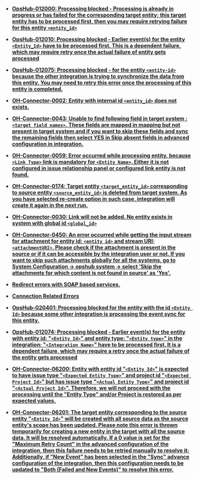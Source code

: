 
- **[OpsHub-012000: Processing blocked - Processing is already in progress or has failed for the corresponding target entity; this target entity has to be processed first, then you may require retrying failure for this entity `<entity_id>`](common/opshub-012000.md)**

- **[OpsHub-012010: Processing blocked - Earlier event(s) for the entity `<Entity_Id>` have to be processed first. This is a dependent failure, which may require retry once the actual failure of entity gets processed](common/opshub-012010.md)**

- **[OpsHub-012075: Processing blocked - for the entity `<entity-id>` because the other integration is trying to synchronize the data from this entity. You may need to retry this error once the processing of this entity is completed.](common/opshub-012075.md)**

- **[OH-Connector-0002: Entity with internal id `<entity_id>` does not exists.](common/oh-connector-0002.md)**

- **[OH-Connector-0043: Unable to find following field in target system : `<target field names>`. These fields are mapped in mapping but not present in target system and if you want to skip these fields and sync the remaining fields then select YES in Skip absent fields in advanced configuration in integration.](common/oh-connector-0043.md)**

- **[OH-Connector-0059: Error occurred while processing entity, because `<Link Type>` link is mandatory for `<Entity Name>`. Either it is not configured in issue relationship panel or configured link entity is not found.](common/oh-connector-0059.md)**

- **[OH-Connector-0174: Target entity `<target_entity_id>` corresponding to source entity `<source_entity_id>` is deleted from target system. As you have selected re-create option in such case, integration will create it again in the next run.](common/oh-connector-0174.md)**

- **[OH-Connector-0030: Link will not be added. No entity exists in system with global id `<global_id>`](common/oh-connector-0030.md)**

- **[OH-Connector-0450: An error occurred while getting the input stream for attachment for entity id: `<entity id>` and stream URI: `<attachmentURI>`. Please check if the attachment is present in the source or if it can be accessible by the integration user or not. If you want to skip such attachments globally for all the systems, go to System Configuration -> opshub system -> select 'Skip the attachments for which content is not found in source' as 'Yes'.](common/oh-connector-0450.md)**

- **[Redirect errors with SOAP based services.](common/redirect-errors-with-soap-based-services.md)**

- **[Connection Related Errors](common/connection-related-errors.md)**

- **[OpsHub-020401: Processing blocked for the entity with the id `<Entity Id>` because some other integration is processing the event sync for this entity.](common/opshub-020401.md)**

- **[OpsHub-012074: Processing blocked - Earlier event(s) for the entity with entity id: "`<Entity Id>`" and entity type: "`<Entity type>`" in the integration: "`<Integration Name>`" have to be processed first. It is a dependent failure, which may require a retry once the actual failure of the entity gets processed](common/opshub-012074.md)**

- **[OH-Connector-06200: Entity with entity id "`<Entity Id>`" is expected to have issue type "`<Expected Entity Type>`" and project id "`<Expected Project Id>`" but has issue type "`<Actual Entity Type>`" and project id "`<Actual Project Id>`". Therefore, we will not proceed with the processing until the "Entity Type" and/or Project is restored as per expected values.](common/oh-connector-06200.md)**

- **[OH-Connector-06201: The target entity corresponding to the source entity "`<Entity Id>`" will be created with all source data as the source entity's scope has been updated. Please note this error is thrown temporarily for creating a new entity in the target with all the source data. It will be resolved automatically. If a 0 value is set for the "Maximum Retry Count" in the advanced configuration of the integration, then this failure needs to be retried manually to resolve it; Additionally, if "New Event" has been selected in the "Sync" advance configuration of the integration, then this configuration needs to be updated to "Both (Failed and New Events)" to resolve this error.](common/oh-connector-06201.md)**


